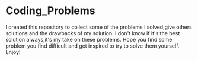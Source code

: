 # Coding_Problems
I created this repository to collect some of the problems I solved,give others solutions and the drawbacks of my solution.
I don't know if it's the best solution always,it's my take on these problems.
Hope you find some problem you find difficult and get inspired to try  to solve them yourself.
Enjoy!
